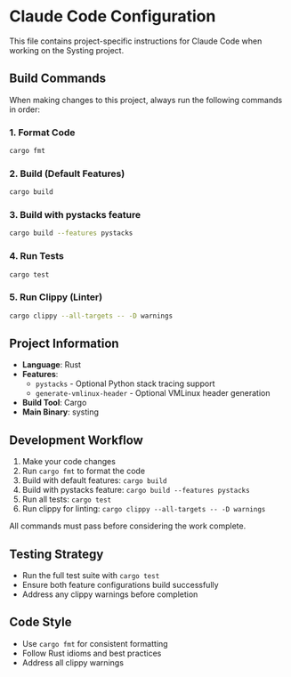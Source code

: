 # Claude Code Configuration

This file contains project-specific instructions for Claude Code when working on the Systing project.

## Build Commands

When making changes to this project, always run the following commands in order:

### 1. Format Code
```bash
cargo fmt
```

### 2. Build (Default Features)
```bash
cargo build
```

### 3. Build with pystacks feature
```bash
cargo build --features pystacks
```

### 4. Run Tests
```bash
cargo test
```

### 5. Run Clippy (Linter)
```bash
cargo clippy --all-targets -- -D warnings
```

## Project Information

- **Language**: Rust
- **Features**:
  - `pystacks` - Optional Python stack tracing support
  - `generate-vmlinux-header` - Optional VMLinux header generation
- **Build Tool**: Cargo
- **Main Binary**: systing

## Development Workflow

1. Make your code changes
2. Run `cargo fmt` to format the code
3. Build with default features: `cargo build`
4. Build with pystacks feature: `cargo build --features pystacks`
5. Run all tests: `cargo test`
6. Run clippy for linting: `cargo clippy --all-targets -- -D warnings`

All commands must pass before considering the work complete.

## Testing Strategy

- Run the full test suite with `cargo test`
- Ensure both feature configurations build successfully
- Address any clippy warnings before completion

## Code Style

- Use `cargo fmt` for consistent formatting
- Follow Rust idioms and best practices
- Address all clippy warnings

